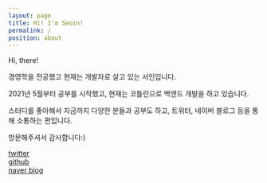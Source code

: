 ```yaml
---
layout: page
title: Hi! I'm Seoin!
permalink: /
position: about
---
```


Hi, there! <br />

경영학을 전공했고 현재는 개발자로 살고 있는 서인입니다. <br />

2021년 5월부터 공부를 시작했고, 현재는 코틀린으로 백엔드 개발을 하고 있습니다. <br />

스터디를 좋아해서 지금까지 다양한 분들과 공부도 하고, 트위터, 네이버 블로그 등을 통해 소통하는 편입니다. <br />

방문해주셔서 감사합니다:) <br />


[twitter](https://twitter.com/befine324) <br />
[github](https://github.com/inseo24) <br />
[naver blog](https://blog.naver.com/jnh02215) <br />


[jekyll-organization]: https://github.com/jekyll
